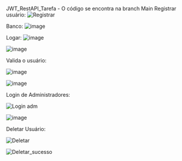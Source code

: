 JWT_RestAPI_Tarefa - O código se encontra na branch Main
Registrar usuário:
![Registrar](https://github.com/Lestiam/JWT_RestAPI_Trabalho/assets/108492529/856c5ed7-275c-4a9b-84e0-c62de18d7b67)

Banco:
![image](https://github.com/Lestiam/JWT_RestAPI_Trabalho/assets/108492529/52188cd8-0836-4941-bb74-1236ba0932a3)

Logar:
![image](https://github.com/Lestiam/JWT_RestAPI_Trabalho/assets/108492529/322d48c6-4f97-4bd8-9e97-06d226acc7f0)

![image](https://github.com/Lestiam/JWT_RestAPI_Trabalho/assets/108492529/594e2934-52c2-482b-b98d-f94d9dac00c1)

Valida o usuário:

![image](https://github.com/Lestiam/JWT_RestAPI_Trabalho/assets/108492529/dbfaf1d5-42e9-4f58-ada3-c36768728954)

![image](https://github.com/Lestiam/JWT_RestAPI_Trabalho/assets/108492529/a9b5f394-4d43-4052-837d-f81ab67b691a)


Login de Administradores:

![Login adm](https://github.com/Lestiam/JWT_RestAPI_Trabalho/assets/108492529/876faf0a-5224-418e-bddd-7e9d945c98db)


![image](https://github.com/Lestiam/JWT_RestAPI_Trabalho/assets/108492529/ebcaddc7-9681-4f48-9055-6d558c2c122d)



Deletar Usuário:

![Deletar](https://github.com/Lestiam/JWT_RestAPI_Trabalho/assets/108492529/773e2892-ec88-4588-80c0-fb4f3fd29505)


![Deletar_sucesso](https://github.com/Lestiam/JWT_RestAPI_Trabalho/assets/108492529/d05f9e5f-4b37-4db2-9087-29ce267408ff)

